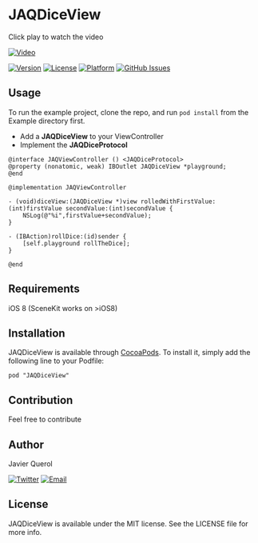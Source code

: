 # JAQDiceView

Click play to watch the video

[![Video](http://s27.postimg.org/ovoy8ze7n/dice_Video.jpg)](https://www.youtube.com/watch?v=t8Iq_QZ9XEA&feature=youtu.be)

[![Version](https://img.shields.io/cocoapods/v/JAQDiceView.svg?style=flat)](http://cocoadocs.org/docsets/JAQDiceView)
[![License](https://img.shields.io/cocoapods/l/JAQDiceView.svg?style=flat)](http://cocoadocs.org/docsets/JAQDiceView)
[![Platform](https://img.shields.io/cocoapods/p/JAQDiceView.svg?style=flat)](http://cocoadocs.org/docsets/JAQDiceView)
[![GitHub Issues](http://img.shields.io/github/issues/javierquerol/JAQDiceView.svg?style=flat)](http://github.com/javierquerol/JAQDiceView/issues)

## Usage

To run the example project, clone the repo, and run `pod install` from the Example directory first.

- Add a **JAQDiceView** to your ViewController
- Implement the **JAQDiceProtocol**

```
@interface JAQViewController () <JAQDiceProtocol>
@property (nonatomic, weak) IBOutlet JAQDiceView *playground;
@end

@implementation JAQViewController

- (void)diceView:(JAQDiceView *)view rolledWithFirstValue:(int)firstValue secondValue:(int)secondValue {
	NSLog(@"%i",firstValue+secondValue);
}

- (IBAction)rollDice:(id)sender {
	[self.playground rollTheDice];
}

@end
```

## Requirements
iOS 8 (SceneKit works on >iOS8)

## Installation

JAQDiceView is available through [CocoaPods](http://cocoapods.org). To install
it, simply add the following line to your Podfile:

    pod "JAQDiceView"

## Contribution
Feel free to contribute

## Author

Javier Querol

[![Twitter](http://img.shields.io/badge/contact-@javierquerol-blue.svg?style=flat)](http://twitter.com/javierquerol)
[![Email](http://img.shields.io/badge/email-querol.javi@gmail.com-blue.svg?style=flat)](mailto:querol.javi@gmail.com)
## License

JAQDiceView is available under the MIT license. See the LICENSE file for more info.

